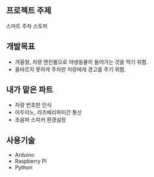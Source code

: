 ## 프로젝트 주제 
스마트 주차 스토퍼

## 개발목표
* 겨울철, 차량 엔진룸으로 야생동물이 들어가는 것을 막기 위함.
* 올바르지 못하게 주차한 차량에게 경고를 주기 위함.

## 내가 맡은 파트
* 차량 번호판 인식
* 아두이노, 라즈베리파이간 통신
* 초음파 스피커 환경설정

## 사용기술
* Arduino
* Raspberry PI
* Python





